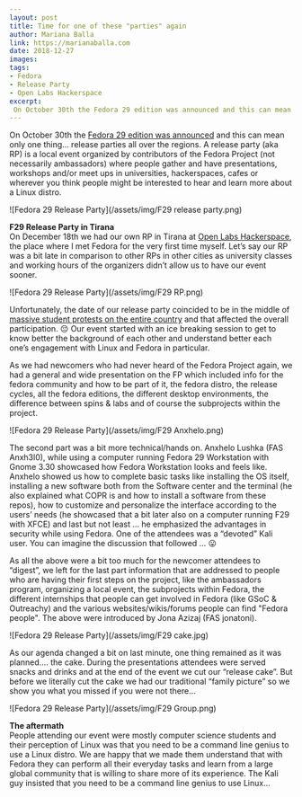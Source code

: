 ```yaml
---
layout: post
title: Time for one of these "parties" again
author: Mariana Balla
link: https://marianaballa.com
date: 2018-12-27
images: 
tags:
- Fedora
- Release Party
- Open Labs Hackerspace
excerpt:
 On October 30th the Fedora 29 edition was announced and this can mean only one thing… release parties all over the regions. A release party (aka RP) is a local event organized by contributors of the Fedora Project (not necessarily ambassadors) where people gather and have presentations, workshops and/or meet ups in universities, hackerspaces, cafes or wherever you think people might be interested to hear and learn more about a Linux distro […]
---
```


On October 30th the [Fedora 29 edition was announced](https://fedoramagazine.org/announcing-fedora-29/) and this can mean only one thing… release parties all over the regions. A release party (aka RP) is a local event organized by contributors of the Fedora Project (not necessarily ambassadors) where people gather and have presentations, workshops and/or meet ups in universities, hackerspaces, cafes or wherever you think people might be interested to hear and learn more about a Linux distro.

![Fedora 29 Release Party](/assets/img/F29 release party.png)

**F29 Release Party in Tirana** <br>
On December 18th we had our own RP in Tirana at [Open Labs Hackerspace](https://forum.openlabs.cc/), the place where I met Fedora for the very first time myself. Let’s say our RP was a bit late in comparison to other RPs in other cities as university classes and working hours of the organizers didn’t allow us to have our event sooner. 

![Fedora 29 Release Party](/assets/img/F29 RP.png)

Unfortunately, the date of our release party coincided to be in the middle of [massive student protests on the entire country](https://en.wikipedia.org/wiki/2018_student_protest_in_Albania) and that affected the overall participation. 😔  Our event started with an ice breaking session to get to know better the background of each other and understand better each one’s engagement with Linux and Fedora in particular. 

As we had newcomers who had never heard of the Fedora Project again, we had a general and wide presentation on the FP which included info for the fedora community and how to be part of it, the fedora distro, the release cycles, all the fedora editions, the different desktop environments, the difference between spins & labs and of course the subprojects within the project. 

![Fedora 29 Release Party](/assets/img/F29 Anxhelo.png)

The second part was a bit more technical/hands on. Anxhelo Lushka (FAS Anxh3l0), while using a computer running Fedora 29 Workstation with Gnome 3.30 showcased how Fedora Workstation looks and feels like. Anxhelo showed us how to complete basic tasks like installing the OS itself, installing a new software both from the Software center and the terminal (he also explained what COPR is and how to install a software from these repos), how to customize and personalize the interface according to the users’ needs (he showcased that a bit later also on a computer running F29 with XFCE) and last but not least … he emphasized the advantages in security while using Fedora. One of the attendees was a “devoted” Kali user. You can imagine the discussion that followed … 😛

As all the above were a bit too much for the newcomer attendees to “digest”, we left for the last part information that are addressed to people who are having their first steps on the project, like the ambassadors program,  organizing a local event, the subprojects within Fedora, the different internships that people can get involved in Fedora (like GSoC & Outreachy) and the various websites/wikis/forums people can find "Fedora people". The above were introduced by Jona Azizaj (FAS jonatoni). 

![Fedora 29 Release Party](/assets/img/F29 cake.jpg)

As our agenda changed a bit on last minute, one thing remained as it was planned…. the cake. During the presentations attendees were served snacks and drinks and at the end of the event we cut our “release cake”. But before we literally cut the cake we had our traditional “family picture” so we show you what you missed if you were not there... 

![Fedora 29 Release Party](/assets/img/F29 Group.png)

**The aftermath**<br>
People attending our event were mostly computer science students and their perception of Linux was that you need to be a command line genius to use a Linux distro. We are happy that we made them understand that with Fedora they can perform all their everyday tasks and learn from a large global community that is willing to share more of its experience. The Kali guy insisted that you need to be a command line genius to use Linux… 
